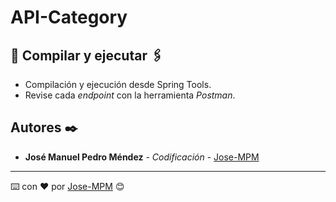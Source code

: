 # API-Category


## 🔩 Compilar y ejecutar 🖇️

* Compilación y ejecución desde Spring Tools.
* Revise cada _endpoint_ con la herramienta *Postman*.


## Autores ✒️

* **José Manuel Pedro Méndez** - *Codificación* - [Jose-MPM](https://github.com/Jose-MPM)

---
⌨️ con ❤️ por [Jose-MPM](https://github.com/Jose-MPM) 😊

